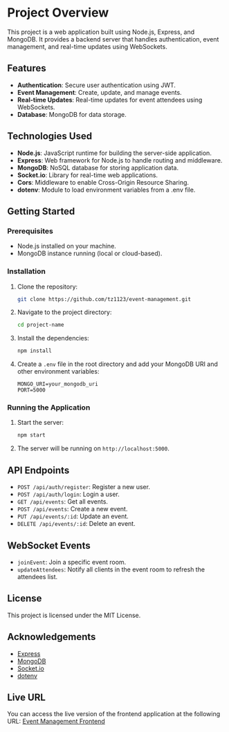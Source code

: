 # Project Overview

This project is a web application built using Node.js, Express, and MongoDB. It provides a backend server that handles authentication, event management, and real-time updates using WebSockets.

## Features

- **Authentication**: Secure user authentication using JWT.
- **Event Management**: Create, update, and manage events.
- **Real-time Updates**: Real-time updates for event attendees using WebSockets.
- **Database**: MongoDB for data storage.

## Technologies Used

- **Node.js**: JavaScript runtime for building the server-side application.
- **Express**: Web framework for Node.js to handle routing and middleware.
- **MongoDB**: NoSQL database for storing application data.
- **Socket.io**: Library for real-time web applications.
- **Cors**: Middleware to enable Cross-Origin Resource Sharing.
- **dotenv**: Module to load environment variables from a .env file.

## Getting Started

### Prerequisites

- Node.js installed on your machine.
- MongoDB instance running (local or cloud-based).

### Installation

1. Clone the repository:
    ```sh
    git clone https://github.com/tz1123/event-management.git
    ```
2. Navigate to the project directory:
    ```sh
    cd project-name
    ```
3. Install the dependencies:
    ```sh
    npm install
    ```
4. Create a `.env` file in the root directory and add your MongoDB URI and other environment variables:
    ```env
    MONGO_URI=your_mongodb_uri
    PORT=5000
    ```

### Running the Application

1. Start the server:
    ```sh
    npm start
    ```
2. The server will be running on `http://localhost:5000`.

## API Endpoints

- `POST /api/auth/register`: Register a new user.
- `POST /api/auth/login`: Login a user.
- `GET /api/events`: Get all events.
- `POST /api/events`: Create a new event.
- `PUT /api/events/:id`: Update an event.
- `DELETE /api/events/:id`: Delete an event.

## WebSocket Events

- `joinEvent`: Join a specific event room.
- `updateAttendees`: Notify all clients in the event room to refresh the attendees list.

## License

This project is licensed under the MIT License.

## Acknowledgements

- [Express](https://expressjs.com/)
- [MongoDB](https://www.mongodb.com/)
- [Socket.io](https://socket.io/)
- [dotenv](https://www.npmjs.com/package/dotenv)

## Live URL

You can access the live version of the frontend application at the following URL:
[Event Management Frontend](https://event-management-weld-psi.vercel.app/)
